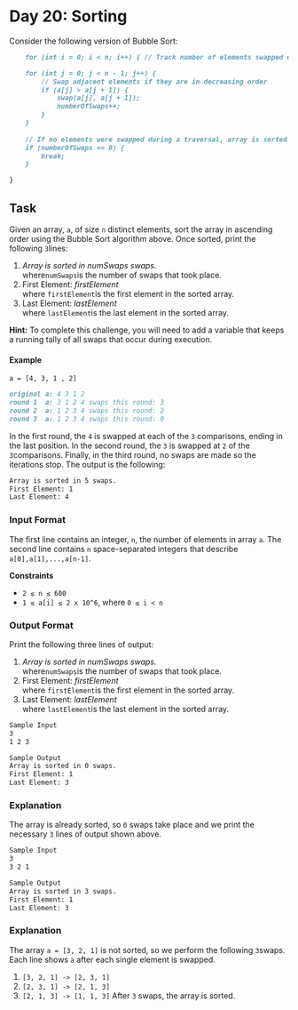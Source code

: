 # Day 20: Sorting

Consider the following version of Bubble Sort:
```markdown
    for (int i = 0; i < n; i++) { // Track number of elements swapped during a single array traversal int numberOfSwaps = 0;

    for (int j = 0; j < n - 1; j++) {
        // Swap adjacent elements if they are in decreasing order
        if (a[j] > a[j + 1]) {
            swap(a[j], a[j + 1]);
            numberOfSwaps++;
        }
    }
    
    // If no elements were swapped during a traversal, array is sorted
    if (numberOfSwaps == 0) {
        break;
    }

}

```
## Task

Given an array, `a`, of size `n` distinct elements, sort the array in ascending order using the Bubble Sort algorithm above. Once sorted, print the following `3`lines:

1. *Array is sorted in numSwaps swaps.* <br>
   where`numSwaps`is the number of swaps that took place. 
2. First Element: *firstElement* <br>
   where `firstElement`is the first element in the sorted array. 
3. Last Element: *lastElement*<br>
   where `lastElement`is the last element in the sorted array.

**Hint:** To complete this challenge, you will need to add a variable that keeps a running tally of all swaps that occur
during execution.

#### Example
`a = [4, 3, 1 , 2]`
```markdown
original a: 4 3 1 2
round 1  a: 3 1 2 4 swaps this round: 3
round 2  a: 1 2 3 4 swaps this round: 2
round 3  a: 1 2 3 4 swaps this round: 0
```

In the first round, the `4` is swapped at each of the `3` comparisons, ending in the last position. In the second round, the `3` is swapped at `2` of the `3`comparisons. Finally, in the third round, no swaps are made so the iterations stop. The output is the
following:

```markdown
Array is sorted in 5 swaps.
First Element: 1
Last Element: 4
```
### Input Format

The first line contains an integer, `n`, the number of elements in array `a`. The second line contains `n` space-separated integers that describe `a[0],a[1],...,a[n-1]`.

**Constraints**

- `2 ≤ n ≤ 600`
- `1 ≤ a[i] ≤ 2 x 10^6`, where `0 ≤ i < n`

### Output Format

Print the following three lines of output:
1. *Array is sorted in numSwaps swaps.* <br>
   where`numSwaps`is the number of swaps that took place.
2. First Element: *firstElement* <br>
   where `firstElement`is the first element in the sorted array.
3. Last Element: *lastElement*<br>
   where `lastElement`is the last element in the sorted array.

```markdown
Sample Input 
3 
1 2 3

Sample Output 
Array is sorted in 0 swaps. 
First Element: 1 
Last Element: 3
```

### Explanation

The array is already sorted, so `0` swaps take place and we print the necessary `3` lines of output shown above.

```markdown
Sample Input 
3 
3 2 1

Sample Output 
Array is sorted in 3 swaps. 
First Element: 1 
Last Element: 3
```
### Explanation

The array `a = [3, 2, 1]` is not sorted, so we perform the following `3`swaps. Each line shows `a` after each single element is swapped.
1. `[3, 2, 1] -> [2, 3, 1]`
1. `[2, 3, 1] -> [2, 1, 3]`
1. `[2, 1, 3] -> [1, 1, 3]`
After `3` swaps, the array is sorted.
